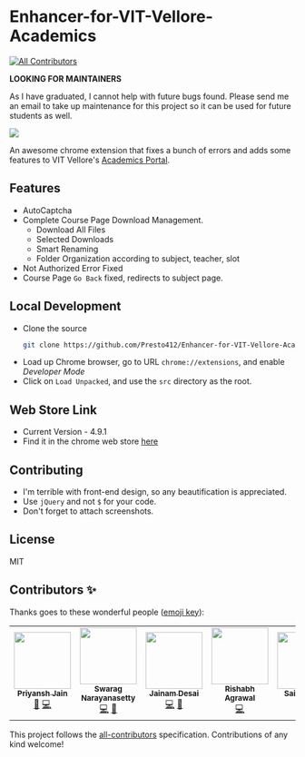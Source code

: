 # Enhancer-for-VIT-Vellore-Academics
<!-- ALL-CONTRIBUTORS-BADGE:START - Do not remove or modify this section -->
[![All Contributors](https://img.shields.io/badge/all_contributors-6-orange.svg?style=flat-square)](#contributors-)
<!-- ALL-CONTRIBUTORS-BADGE:END -->

**LOOKING FOR MAINTAINERS**

As I have graduated, I cannot help with future bugs found. Please send me an email to take up maintenance for this project so it can be used for future students as well.

![](https://img.shields.io/chrome-web-store/users/hafeeaangmkbibcaahfjdmmmeappjbbp.svg)

An awesome chrome extension that fixes a bunch of errors and adds some features to VIT Vellore's [Academics Portal](https://vtop.vit.ac.in/vtop/).

## Features

- AutoCaptcha
- Complete Course Page Download Management.
  - Download All Files
  - Selected Downloads
  - Smart Renaming
  - Folder Organization according to subject, teacher, slot
- Not Authorized Error Fixed
- Course Page `Go Back` fixed, redirects to subject page.

## Local Development

- Clone the source
  ```sh
  git clone https://github.com/Presto412/Enhancer-for-VIT-Vellore-Academics/tree/master
  ```
- Load up Chrome browser, go to URL `chrome://extensions`, and enable _Developer Mode_
- Click on `Load Unpacked`, and use the `src` directory as the root.

## Web Store Link

- Current Version - 4.9.1
- Find it in the chrome web store [here](https://chrome.google.com/webstore/detail/enhancer-for-vit-vellore/hafeeaangmkbibcaahfjdmmmeappjbbp?hl=en)

## Contributing

- I'm terrible with front-end design, so any beautification is appreciated.
- Use `jQuery` and not `$` for your code.
- Don't forget to attach screenshots.

## License

MIT

## Contributors ✨

Thanks goes to these wonderful people ([emoji key](https://allcontributors.org/docs/en/emoji-key)):

<!-- ALL-CONTRIBUTORS-LIST:START - Do not remove or modify this section -->
<!-- prettier-ignore-start -->
<!-- markdownlint-disable -->
<table>
  <tr>
    <td align="center"><a href="https://github.com/Presto412"><img src="https://avatars.githubusercontent.com/u/26374855?v=4?s=100" width="100px;" alt=""/><br /><sub><b>Priyansh Jain</b></sub></a><br /><a href="#ideas-Presto412" title="Ideas, Planning, & Feedback">🤔</a> <a href="https://github.com/IEEECS-VIT/enhancer-for-vit-vellore-academics/commits?author=Presto412" title="Code">💻</a></td>
    <td align="center"><a href="https://github.com/Swarag-N"><img src="https://avatars.githubusercontent.com/u/46181010?v=4?s=100" width="100px;" alt=""/><br /><sub><b>Swarag Narayanasetty</b></sub></a><br /><a href="https://github.com/IEEECS-VIT/enhancer-for-vit-vellore-academics/commits?author=Swarag-N" title="Code">💻</a> <a href="https://github.com/IEEECS-VIT/enhancer-for-vit-vellore-academics/issues?q=author%3ASwarag-N" title="Bug reports">🐛</a></td>
    <td align="center"><a href="https://github.com/th3c0d3br34ker"><img src="https://avatars.githubusercontent.com/u/60807938?v=4?s=100" width="100px;" alt=""/><br /><sub><b>Jainam Desai</b></sub></a><br /><a href="https://github.com/IEEECS-VIT/enhancer-for-vit-vellore-academics/commits?author=th3c0d3br34ker" title="Code">💻</a> <a href="#maintenance-th3c0d3br34ker" title="Maintenance">🚧</a></td>
    <td align="center"><a href="https://github.com/Rishabhco"><img src="https://avatars.githubusercontent.com/u/83543522?v=4?s=100" width="100px;" alt=""/><br /><sub><b>Rishabh Agrawal</b></sub></a><br /><a href="https://github.com/IEEECS-VIT/enhancer-for-vit-vellore-academics/commits?author=Rishabhco" title="Code">💻</a></td>
    <td align="center"><a href="https://github.com/sairamesh1642"><img src="https://avatars.githubusercontent.com/u/88195921?v=4?s=100" width="100px;" alt=""/><br /><sub><b>Sai Ramesh </b></sub></a><br /><a href="https://github.com/IEEECS-VIT/enhancer-for-vit-vellore-academics/commits?author=sairamesh1642" title="Code">💻</a></td>
    <td align="center"><a href="https://github.com/rashisolanki"><img src="https://avatars.githubusercontent.com/u/74859024?v=4?s=100" width="100px;" alt=""/><br /><sub><b>Rashi Solanki</b></sub></a><br /><a href="https://github.com/IEEECS-VIT/enhancer-for-vit-vellore-academics/commits?author=rashisolanki" title="Code">💻</a> <a href="#design-rashisolanki" title="Design">🎨</a></td>
  </tr>
</table>

<!-- markdownlint-restore -->
<!-- prettier-ignore-end -->

<!-- ALL-CONTRIBUTORS-LIST:END -->

This project follows the [all-contributors](https://github.com/all-contributors/all-contributors) specification. Contributions of any kind welcome!